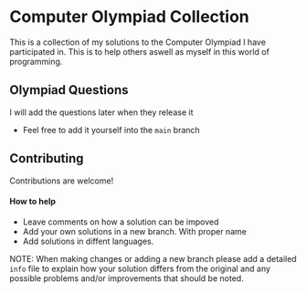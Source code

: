 
# Computer Olympiad Collection

This is a collection of my solutions to the Computer Olympiad I have participated in. This is to help others aswell as myself in this world of programming.

## Olympiad Questions

I will add the questions later when they release it
* Feel free to add it yourself into the `main` branch

## Contributing

Contributions are welcome!

#### How to help

* Leave comments on how a solution can be impoved
* Add your own solutions in a new branch. With proper name
* Add solutions in diffent languages.

NOTE: When making changes or adding a new branch please add a detailed `info` file to explain how your solution differs from the original and any possible problems and/or improvements that should be noted.
